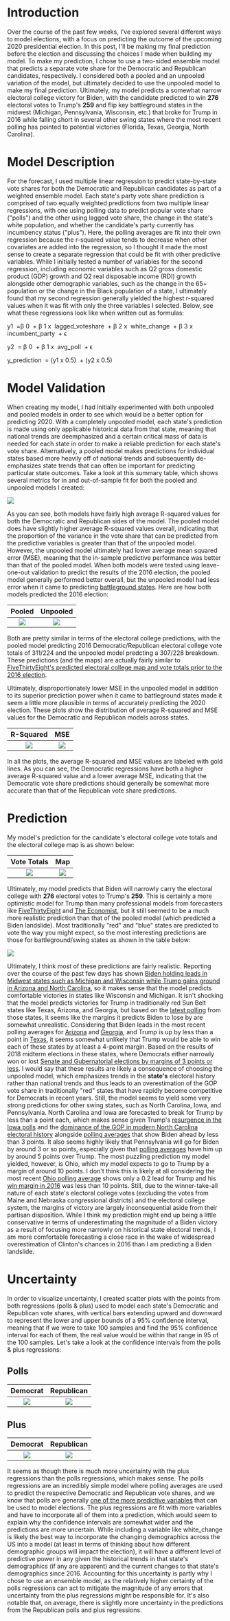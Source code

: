 # Introduction

Over the course of the past few weeks, I've explored several different ways to model elections, with a focus on predicting the outcome of the upcoming 2020 presidential election. In this post, I'll be making my final prediction before the election and discussing the choices I made when building my model. To make my prediction, I chose to use a two-sided ensemble model that predicts a separate vote share for the Democratic and Republican candidates, respectively. I considered both a pooled and an unpooled variation of the model, but ultimately decided to use the unpooled model to make my final prediction. Ultimately, my model predicts a somewhat narrow electoral college victory for Biden, with the candidate predicted to win **276** electoral votes to Trump's **259** and flip key battleground states in the midwest (Michigan, Pennsylvania, Wisconsin, etc.) that broke for Trump in 2016 while falling short in several other swing states where the most recent polling has pointed to potential victories (Florida, Texas, Georgia, North Carolina). 

# Model Description

For the forecast, I used multiple linear regression to predict state-by-state vote shares for both the Democratic and Republican candidates as part of a weighted ensemble model. Each state's party vote share prediction is comprised of two equally weighted predictions from two multiple linear regressions, with one using polling data to predict popular vote share ("polls") and the other using lagged vote share, the change in the state's white population, and whether the candidate's party currently has incumbency status ("plus"). Here, the polling averages are fit into their own regression because the r-squared value tends to decrease when other covariates are added into the regression, so I thought it made the most sense to create a separate regression that could be fit with other predictive variables. While I initially tested a number of variables for the second regression, including economic variables such as Q2 gross domestic product (GDP) growth and Q2 real disposable income (RDI) growth alongside other demographic variables, such as the change in the 65+ population or the change in the Black population of a state, I ultimately found that my second regression generally yielded the highest r-squared values when it was fit with only the three variables I selected. Below, see what these regressions look like when written out as formulas:

y1
​	 =β 
0
​	 + β 
1 x
​	 lagged_voteshare
​	 + β 
2 x
​	 white_change
​	 + β 
3 x
​	 incumbent_party
​	 + ϵ


y2
​	 = β 
0
​	 + β 
1 x
​	 avg_poll
​	 + ϵ

y_prediction
​	 = (y1 x 0.5)
​	 + (y2 x 0.5)

# Model Validation

When creating my model, I had initially experimented with both unpooled and pooled models in order to see which would be a better option for predicting 2020. With a completely unpooled model, each state's prediction is made using only applicable historical data from that state, meaning that national trends are deemphasized and a certain critical mass of data is needed for each state in order to make a reliable prediction for each state's vote share. Alternatively, a pooled model makes predictions for individual states based more heavily off of national trends and subsequently de-emphasizes state trends that can often be important for predicting particular state outcomes. Take a look at this summary table, which shows several metrics for in and out-of-sample fit for both the pooled and unpooled models I created:

![](gt_final.png)

As you can see, both models have fairly high average R-squared values for both the Democratic and Republican sides of the model. The pooled model does have slightly higher average R-squared values overall, indicating that the proportion of the variance in the vote share that can be predicted from the predictive variables is greater than that of the unpooled model. However, the unpooled model ultimately had lower average mean squared error (MSE), meaning that the in-sample predictive performance was better than that of the pooled model. When both models were tested using leave-one-out validation to predict the results of the 2016 election, the pooled model generally performed better overall, but the unpooled model had less error when it came to predicting [battleground states](https://www.nytimes.com/interactive/2020/us/elections/battleground-states.html). Here are how both models predicted the 2016 election:

  Pooled          |  Unpooled
:-------------------------:|:-------------------------:
![](pooled_2016_map.jpeg)  |  ![](unpooled_2016_map.jpeg)

Both are pretty similar in terms of the electoral college predictions, with the pooled model predicting 2016 Democratic/Republican electoral college vote totals of 311/224 and the unpooled model predcting a 307/228 breakdown. These predictions (and the maps) are actually fairly similar to [FiveThirtyEight's predicted electoral college map and vote totals prior to the 2016 election](https://projects.fivethirtyeight.com/2016-election-forecast/). 

Ultimately, disproportionately lower MSE in the unpooled model in addition to its superior prediction power when it came to battleground states made it seem a little more plausible in terms of accurately predicting the 2020 election. These plots show the distribution of average R-squared and MSE values for the Democratic and Republican models across states.

  R-Squared          |  MSE
:-------------------------:|:-------------------------:
![](unpooled_rsquared2.jpeg)  |  ![](unpooled_mse.jpeg)

In all the plots, the average R-squared and MSE values are labeled with gold lines. As you can see, the Democratic regressions have both a higher average R-squared value and a lower average MSE, indicating that the Democratic vote share predictions should generally be somewhat more accurate than that of the Republican vote share predictions. 

# Prediction

 My model's prediction for the candidate's electoral college vote totals and the electoral college map is as shown below:
 
   Vote Totals          |  Map
:-------------------------:|:-------------------------:
![](unpooled_evshare.jpeg)  |  ![](unpooled_map.jpeg)

Ultimately, my model predicts that Biden will narrowly carry the electoral college with **276** electoral votes to Trump's **259**. This is certainly a more optimistic model for Trump than many professional models from forecasters like [FiveThirtyEight](https://projects.fivethirtyeight.com/2020-election-forecast/) and [The Economist](https://projects.economist.com/us-2020-forecast/president), but it still seemed to be a much more realistic prediction than that of the pooled model (which predicted a Biden landslide). Most traditionally "red" and "blue" states are predicted to vote the way you might expect, so the most interesting predictions are those for battleground/swing states as shown in the table below:

![](final_dem_win.png)

Ultimately, I think most of these predictions are fairly realistic. Reporting over the course of the past few days has shown [Biden holding leads in Midwest states such as Michigan and Wisconsin while Trump gains ground in Arizona and North Carolina](https://www.cnn.com/2020/10/31/politics/cnn-polls-michigan-wisconsin-arizona-north-carolina/index.html), so it makes sense that the model predicts comfortable victories in states like Wisconsin and Michigan. It isn't shocking that the model predicts victories for Trump in traditionally red Sun Belt states like Texas, Arizona, and Georgia, but based on the [latest polling](https://www.aljazeera.com/news/2020/11/1/two-days-from-the-us-election-what-you-need-to-know) from those states, it seems like the margins it predicts Biden to lose by are somewhat unrealistic. Considering that Biden leads in the most recent polling averages for [Arizona](https://projects.fivethirtyeight.com/polls/president-general/arizona/) and [Georgia](https://projects.fivethirtyeight.com/polls/president-general/georgia/), and Trump is up by less than a point in [Texas](https://projects.fivethirtyeight.com/polls/president-general/texas/), it seems somewhat unlikely that Trump would be able to win each of these states by at least a 4-point margin. Based on the results of 2018 midterm elections in these states, where Democrats either narrowly won or lost [Senate and Gubernatorial elections by margins of 3 points or less](https://www.brookings.edu/research/the-democrats-choice-the-midterm-elections-and-the-road-to-2020/). I would say that these results are likely a consequence of choosing the unpooled model, which emphasizes trends in the **state's** electoral history rather than national trends and thus leads to an overestimation of the GOP vote share in traditionally "red" states that have rapidly become competitive for Democrats in recent years. Still, the model seems to yield some very strong predictions for other swing states, such as North Carolina, Iowa, and Pennsylvania. North Carolina and Iowa are forecasted to break for Trump by less than a point each, which makes sense given Trump's [resurgence in the Iowa polls](https://projects.fivethirtyeight.com/polls/president-general/iowa/) and the [dominance of the GOP in modern North Carolina electoral history](https://en.wikipedia.org/wiki/Politics_of_North_Carolina) alongside [polling averages](https://projects.fivethirtyeight.com/polls/president-general/north-carolina/) that show Biden ahead by less than 3 points. It also seems highly likely that Pennsylvania will go for Biden by around 3 or so points, especially given that [polling averages](https://projects.fivethirtyeight.com/polls/president-general/pennsylvania/) have him up by around 5 points over Trump. The most puzzling prediction my model yielded, however, is Ohio, which my model expects to go to Trump by a margin of around 10 points. I don't think this is likely at all considering the most recent [Ohio polling average](https://projects.fivethirtyeight.com/polls/president-general/ohio/) shows only a 0.2 lead for Trump and his [win margin in 2016](https://en.wikipedia.org/wiki/2016_United_States_presidential_election_in_Ohio) was less than 10 points. Still, due to the winner-take-all nature of each state's electoral college votes (excluding the votes from Maine and Nebraska congressional districts) and the electoral college system, the margins of victory are largely inconsequential aside from their partisan disposition. While I think my prediction might end up being a little conservative in terms of underestimating the magnitude of a Biden victory as a result of focusing more narrowly on historical state electoral trends, I am more comfortable forecasting a close race in the wake of widespread overestimation of Clinton's chances in 2016 than I am predicting a Biden landslide. 

# Uncertainty

In order to visualize uncertainty, I created scatter plots with the points from both regressions (polls & plus) used to model each state's Democratic and Republican vote shares, with vertical bars extending upward and downward to represent the lower and upper bounds of a 95% confidence interval, meaning that if we were to take 100 samples and find the 95% confidence interval for each of them, the real value would be within that range in 95 of the 100 samples. Let's take a look at the confidence intervals from the polls & plus regressions:

## Polls

  Democrat          |  Republican
:-------------------------:|:-------------------------:
![](unpooled_uncertainty_dpolls.jpeg)  |  ![](unpooled_uncertainty_rpolls.jpeg)

## Plus

 Democrat          |  Republican
:-------------------------:|:-------------------------:
![](unpooled_uncertainty_dplus.jpeg)  |  ![](unpooled_uncertainty_rplus.jpeg)


It seems as though there is much more uncertainty with the plus regressions than the polls regressions, which makes sense. The polls regressions are an incredibly simple model where polling averages are used to predict the respective Democratic and Republican vote shares, and we know that polls are generally [one of the more predictive variables](https://www.sciencedaily.com/releases/2017/02/170202141926.htm) that can be used to model elections. The plus regressions are fit with more variables and have to incorporate all of them into a prediction, which would seem to explain why the confidence intervals are somewhat wider and the predictions are more uncertain. While including a variable like white_change is likely the best way to incorporate the changing demographics across the US into a model (at least in terms of thinking about how different demographic groups will impact the election), it will have a different level of predictive power in any given the historical trends in that state's demographics (if any are apparent) and the current changes to that state's demographics since 2016. Accounting for this uncertainty is partly why I chose to use an ensemble model, as the relatively higher certainty of the polls regressions can act to mitigate the magnitude of any errors that uncertainty from the plus regressions might be responsible for. It's also notable that, on average, there is slightly more uncertainty in the predictions from the Republican polls and plus regressions.

